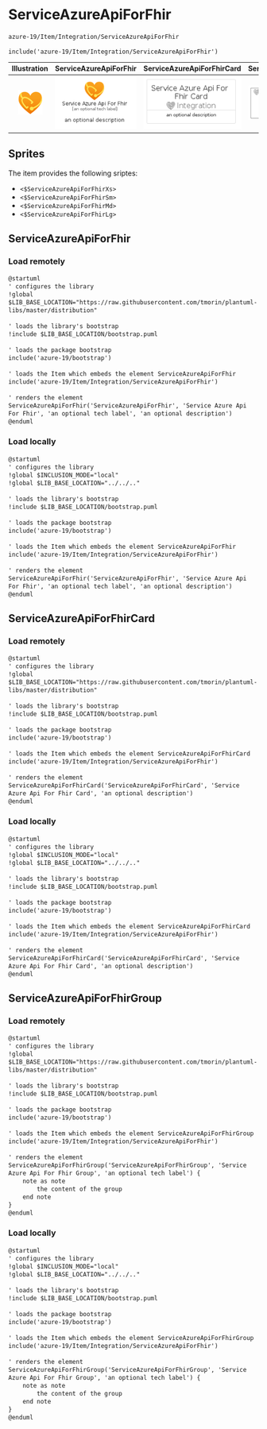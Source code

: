 # ServiceAzureApiForFhir


```text
azure-19/Item/Integration/ServiceAzureApiForFhir
```

```text
include('azure-19/Item/Integration/ServiceAzureApiForFhir')
```



| Illustration | ServiceAzureApiForFhir | ServiceAzureApiForFhirCard | ServiceAzureApiForFhirGroup |
| :---: | :---: | :---: | :---: |
| ![illustration for Illustration](../../../azure-19/Item/Integration/ServiceAzureApiForFhir.png) | ![illustration for ServiceAzureApiForFhir](../../../azure-19/Item/Integration/ServiceAzureApiForFhir.Local.png) | ![illustration for ServiceAzureApiForFhirCard](../../../azure-19/Item/Integration/ServiceAzureApiForFhirCard.Local.png) | ![illustration for ServiceAzureApiForFhirGroup](../../../azure-19/Item/Integration/ServiceAzureApiForFhirGroup.Local.png) |



## Sprites
The item provides the following sriptes:

- `<$ServiceAzureApiForFhirXs>`
- `<$ServiceAzureApiForFhirSm>`
- `<$ServiceAzureApiForFhirMd>`
- `<$ServiceAzureApiForFhirLg>`





## ServiceAzureApiForFhir

### Load remotely
```plantuml
@startuml
' configures the library
!global $LIB_BASE_LOCATION="https://raw.githubusercontent.com/tmorin/plantuml-libs/master/distribution"

' loads the library's bootstrap
!include $LIB_BASE_LOCATION/bootstrap.puml

' loads the package bootstrap
include('azure-19/bootstrap')

' loads the Item which embeds the element ServiceAzureApiForFhir
include('azure-19/Item/Integration/ServiceAzureApiForFhir')

' renders the element
ServiceAzureApiForFhir('ServiceAzureApiForFhir', 'Service Azure Api For Fhir', 'an optional tech label', 'an optional description')
@enduml
```

### Load locally
```plantuml
@startuml
' configures the library
!global $INCLUSION_MODE="local"
!global $LIB_BASE_LOCATION="../../.."

' loads the library's bootstrap
!include $LIB_BASE_LOCATION/bootstrap.puml

' loads the package bootstrap
include('azure-19/bootstrap')

' loads the Item which embeds the element ServiceAzureApiForFhir
include('azure-19/Item/Integration/ServiceAzureApiForFhir')

' renders the element
ServiceAzureApiForFhir('ServiceAzureApiForFhir', 'Service Azure Api For Fhir', 'an optional tech label', 'an optional description')
@enduml
```

## ServiceAzureApiForFhirCard

### Load remotely
```plantuml
@startuml
' configures the library
!global $LIB_BASE_LOCATION="https://raw.githubusercontent.com/tmorin/plantuml-libs/master/distribution"

' loads the library's bootstrap
!include $LIB_BASE_LOCATION/bootstrap.puml

' loads the package bootstrap
include('azure-19/bootstrap')

' loads the Item which embeds the element ServiceAzureApiForFhirCard
include('azure-19/Item/Integration/ServiceAzureApiForFhir')

' renders the element
ServiceAzureApiForFhirCard('ServiceAzureApiForFhirCard', 'Service Azure Api For Fhir Card', 'an optional description')
@enduml
```

### Load locally
```plantuml
@startuml
' configures the library
!global $INCLUSION_MODE="local"
!global $LIB_BASE_LOCATION="../../.."

' loads the library's bootstrap
!include $LIB_BASE_LOCATION/bootstrap.puml

' loads the package bootstrap
include('azure-19/bootstrap')

' loads the Item which embeds the element ServiceAzureApiForFhirCard
include('azure-19/Item/Integration/ServiceAzureApiForFhir')

' renders the element
ServiceAzureApiForFhirCard('ServiceAzureApiForFhirCard', 'Service Azure Api For Fhir Card', 'an optional description')
@enduml
```

## ServiceAzureApiForFhirGroup

### Load remotely
```plantuml
@startuml
' configures the library
!global $LIB_BASE_LOCATION="https://raw.githubusercontent.com/tmorin/plantuml-libs/master/distribution"

' loads the library's bootstrap
!include $LIB_BASE_LOCATION/bootstrap.puml

' loads the package bootstrap
include('azure-19/bootstrap')

' loads the Item which embeds the element ServiceAzureApiForFhirGroup
include('azure-19/Item/Integration/ServiceAzureApiForFhir')

' renders the element
ServiceAzureApiForFhirGroup('ServiceAzureApiForFhirGroup', 'Service Azure Api For Fhir Group', 'an optional tech label') {
    note as note
        the content of the group
    end note
}
@enduml
```

### Load locally
```plantuml
@startuml
' configures the library
!global $INCLUSION_MODE="local"
!global $LIB_BASE_LOCATION="../../.."

' loads the library's bootstrap
!include $LIB_BASE_LOCATION/bootstrap.puml

' loads the package bootstrap
include('azure-19/bootstrap')

' loads the Item which embeds the element ServiceAzureApiForFhirGroup
include('azure-19/Item/Integration/ServiceAzureApiForFhir')

' renders the element
ServiceAzureApiForFhirGroup('ServiceAzureApiForFhirGroup', 'Service Azure Api For Fhir Group', 'an optional tech label') {
    note as note
        the content of the group
    end note
}
@enduml
```

